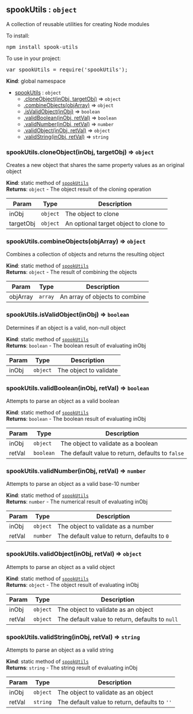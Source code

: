 <a name="spookUtils"></a>

## spookUtils : <code>object</code>
<p>A collection of reusable utilities for creating Node modules</p>
 <p>To install:</p>
 <pre>npm install spook-utils</pre>
 <p>To use in your project:</p>
 <pre>var spookUtils = require('spookUtils');</pre>

**Kind**: global namespace  

* [spookUtils](#spookUtils) : <code>object</code>
    * [.cloneObject(inObj, targetObj)](#spookUtils.cloneObject) ⇒ <code>object</code>
    * [.combineObjects(objArray)](#spookUtils.combineObjects) ⇒ <code>object</code>
    * [.isValidObject(inObj)](#spookUtils.isValidObject) ⇒ <code>boolean</code>
    * [.validBoolean(inObj, retVal)](#spookUtils.validBoolean) ⇒ <code>boolean</code>
    * [.validNumber(inObj, retVal)](#spookUtils.validNumber) ⇒ <code>number</code>
    * [.validObject(inObj, retVal)](#spookUtils.validObject) ⇒ <code>object</code>
    * [.validString(inObj, retVal)](#spookUtils.validString) ⇒ <code>string</code>

<a name="spookUtils.cloneObject"></a>

### spookUtils.cloneObject(inObj, targetObj) ⇒ <code>object</code>
Creates a new object that shares the same property values as an original object

**Kind**: static method of <code>[spookUtils](#spookUtils)</code>  
**Returns**: <code>object</code> - The object result of the cloning operation  

| Param | Type | Description |
| --- | --- | --- |
| inObj | <code>object</code> | The object to clone |
| targetObj | <code>object</code> | An optional target object to clone to |

<a name="spookUtils.combineObjects"></a>

### spookUtils.combineObjects(objArray) ⇒ <code>object</code>
Combines a collection of objects and returns the resulting object

**Kind**: static method of <code>[spookUtils](#spookUtils)</code>  
**Returns**: <code>object</code> - The result of combining the objects  

| Param | Type | Description |
| --- | --- | --- |
| objArray | <code>array</code> | An array of objects to combine |

<a name="spookUtils.isValidObject"></a>

### spookUtils.isValidObject(inObj) ⇒ <code>boolean</code>
Determines if an object is a valid, non-null object

**Kind**: static method of <code>[spookUtils](#spookUtils)</code>  
**Returns**: <code>boolean</code> - The boolean result of evaluating inObj  

| Param | Type | Description |
| --- | --- | --- |
| inObj | <code>object</code> | The object to validate |

<a name="spookUtils.validBoolean"></a>

### spookUtils.validBoolean(inObj, retVal) ⇒ <code>boolean</code>
Attempts to parse an object as a valid boolean

**Kind**: static method of <code>[spookUtils](#spookUtils)</code>  
**Returns**: <code>boolean</code> - The boolean result of evaluating inObj  

| Param | Type | Description |
| --- | --- | --- |
| inObj | <code>object</code> | The object to validate as a boolean |
| retVal | <code>boolean</code> | The default value to return, defaults to `false` |

<a name="spookUtils.validNumber"></a>

### spookUtils.validNumber(inObj, retVal) ⇒ <code>number</code>
Attempts to parse an object as a valid base-10 number

**Kind**: static method of <code>[spookUtils](#spookUtils)</code>  
**Returns**: <code>number</code> - The numerical result of evaluating inObj  

| Param | Type | Description |
| --- | --- | --- |
| inObj | <code>object</code> | The object to validate as a number |
| retVal | <code>number</code> | The default value to return, defaults to `0` |

<a name="spookUtils.validObject"></a>

### spookUtils.validObject(inObj, retVal) ⇒ <code>object</code>
Attempts to parse an object as a valid object

**Kind**: static method of <code>[spookUtils](#spookUtils)</code>  
**Returns**: <code>object</code> - The object result of evaluating inObj  

| Param | Type | Description |
| --- | --- | --- |
| inObj | <code>object</code> | The object to validate as an object |
| retVal | <code>object</code> | The default value to return, defaults to `null` |

<a name="spookUtils.validString"></a>

### spookUtils.validString(inObj, retVal) ⇒ <code>string</code>
Attempts to parse an object as a valid string

**Kind**: static method of <code>[spookUtils](#spookUtils)</code>  
**Returns**: <code>string</code> - The string result of evaluating inObj  

| Param | Type | Description |
| --- | --- | --- |
| inObj | <code>object</code> | The object to validate as an object |
| retVal | <code>string</code> | The default value to return, defaults to `''` |

